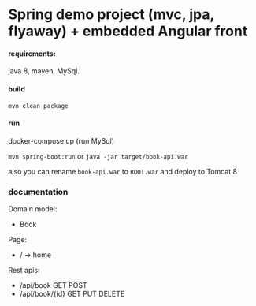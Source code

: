 # Spring demo project (mvc, jpa, flyaway) + embedded Angular front 

#### requirements:
java 8, maven, MySql.

#### build
`mvn clean package`

#### run
docker-compose up (run MySql)  
 
`mvn spring-boot:run` or `java -jar target/book-api.war`

also you can rename `book-api.war` to `ROOT.war` and deploy to Tomcat 8 

### documentation

Domain model:
* Book

Page:
* / -> home

Rest apis:
* /api/book GET POST
* /api/book/{id} GET PUT DELETE
